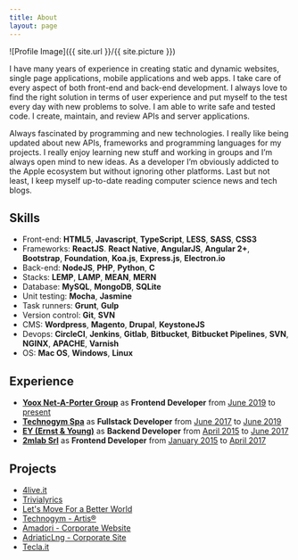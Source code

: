 ```yaml
---
title: About
layout: page
---
```

![Profile Image]({{ site.url }}/{{ site.picture }})

<p>I have many years of experience in creating static and dynamic websites, single page applications, mobile applications and web apps. I take care of every aspect of both front-end and back-end development. I always love to find the right solution in terms of user experience and put myself to the test every day with new problems to solve. I am able to write safe and tested code. I create, maintain, and review APIs and server applications.</p>

<p>Always fascinated by programming and new technologies. I really like being updated about new APIs, frameworks and programming languages for my projects. I really enjoy learning new stuff and working in groups and I’m always open mind to new ideas. As a developer I’m obviously addicted to the Apple ecosystem but without ignoring other platforms. Last but not least, I keep myself up-to-date reading computer science news and tech blogs.</p>

<h2>Skills</h2>

<ul class="skill-list">
	<li>Front-end: <b>HTML5</b>, <b>Javascript</b>, <b>TypeScript</b>, <b>LESS</b>, <b>SASS</b>, <b>CSS3</b></li>
	<li>Frameworks: <b>ReactJS</b>. <b>React Native</b>, <b>AngularJS</b>, <b>Angular 2+</b>, <b>Bootstrap</b>, <b>Foundation</b>, <b>Koa.js</b>, <b>Express.js</b>, <b>Electron.io</b></li>
	<li>Back-end: <b>NodeJS</b>, <b>PHP</b>, <b>Python</b>, <b>C</b></li>
	<li>Stacks: <b>LEMP</b>, <b>LAMP</b>, <b>MEAN</b>, <b>MERN</b></li>
	<li>Database: <b>MySQL</b>, <b>MongoDB</b>, <b>SQLite</b></li>
	<li>Unit testing: <b>Mocha</b>, <b>Jasmine</b></li>
	<li>Task runners: <b>Grunt</b>, <b>Gulp</b></li>
	<li>Version control: <b>Git</b>, <b>SVN</b></li>
	<li>CMS: <b>Wordpress</b>, <b>Magento</b>, <b>Drupal</b>, <b>KeystoneJS</b></li>
	<li>Devops: <b>CircleCI</b>, <b>Jenkins</b>, <b>Gitlab</b>, <b>Bitbucket</b>, <b>Bitbucket Pipelines</b>, <b>SVN</b>, <b>NGINX</b>, <b>APACHE</b>, <b>Varnish</b></li>
	<li>OS: <b>Mac OS</b>, <b>Windows</b>, <b>Linux</b></li>
</ul>

<h2>Experience</h2>

<ul>
	<li><a href="http://www.ynap.com" target="_blank"><b>Yoox Net-A-Porter Group</b></a> as <b>Frontend Developer</b> from <u>June 2019</u> to <u>present</u></li>
	<li><a href="https://www.technogym.com" target="_blank"><b>Technogym Spa</b></a> as <b>Fullstack Developer</b> from <u>June 2017</u> to <u>June 2019</u></li>
	<li><a href="https://www.ey.com/" target="_blank"><b>EY (Ernst & Young)</b></a> as <b>Backend Developer</b> from <u>April 2015</u> to <u>June 2017</u></li>
	<li><a href="https://www.2mlab.it" target="_blank"><b>2mlab Srl</b></a> as <b>Frontend Developer</b> from <u>January 2015</u> to <u>April 2017</u></li>
</ul>

<h2>Projects</h2>

<ul>
	<li><a href="http://www.4live.it" target="_blank">4live.it</a></li>
	<li><a href="https://trivialyrics.now.sh/" target="_blank">Trivialyrics</a></li>
	<li><a href="http://www.technogym.com/letsmove" target="_blank" rel="nofollow">Let's Move For a Better World</a></li>
	<li><a href="http://www.technogym.com/artis" target="_blank" rel="nofollow">Technogym - Artis&reg;</a></li>
	<li><a href="http://www.amadori.it" target="_blank" rel="nofollow">Amadori - Corporate Website</a></li>
	<li><a href="http://www.adriaticlng.it" target="_blank" rel="nofollow">AdriaticLng - Corporate Site</a></li>
	<li><a href="http://www.tecla.it" target="_blank" rel="nofollow">Tecla.it</a></li>
</ul>
